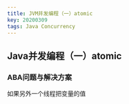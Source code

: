 ```yaml
---
title: JVM并发编程（一）atomic
key: 20200309
tags: Java Concurrency
---
```


## Java并发编程（一）atomic

### ABA问题与解决方案
如果另外一个线程把变量的值